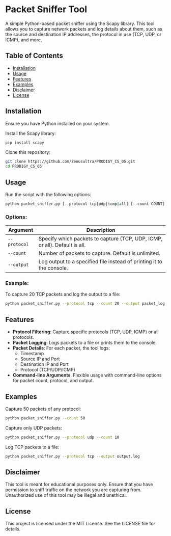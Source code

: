 # Packet Sniffer Tool

A simple Python-based packet sniffer using the Scapy library. This tool allows you to capture network packets and log details about them, such as the source and destination IP addresses, the protocol in use (TCP, UDP, or ICMP), and more.

## Table of Contents
- [Installation](#installation)
- [Usage](#usage)
- [Features](#features)
- [Examples](#examples)
- [Disclaimer](#disclaimer)
- [License](#license)

## Installation
Ensure you have Python installed on your system.

Install the Scapy library:
```bash
pip install scapy
```
Clone this repository:
```bash
git clone https://github.com/Zeousultra/PRODIGY_CS_05.git
cd PRODIGY_CS_05
```

## Usage
Run the script with the following options:
```bash
python packet_sniffer.py [--protocol tcp|udp|icmp|all] [--count COUNT] [--output FILE]
```
### Options:
| Argument | Description |
|----------|-------------|
| `--protocol` | Specify which packets to capture (TCP, UDP, ICMP, or all). Default is all. |
| `--count` | Number of packets to capture. Default is unlimited. |
| `--output` | Log output to a specified file instead of printing it to the console. |

### Example:
To capture 20 TCP packets and log the output to a file:
```bash
python packet_sniffer.py --protocol tcp --count 20 --output packet_log.txt
```

## Features
- **Protocol Filtering**: Capture specific protocols (TCP, UDP, ICMP) or all protocols.
- **Packet Logging**: Logs packets to a file or prints them to the console.
- **Packet Details**: For each packet, the tool logs:
  - Timestamp
  - Source IP and Port
  - Destination IP and Port
  - Protocol (TCP/UDP/ICMP)
- **Command-line Arguments**: Flexible usage with command-line options for packet count, protocol, and output.

## Examples
Capture 50 packets of any protocol:
```bash
python packet_sniffer.py --count 50
```
Capture only UDP packets:
```bash
python packet_sniffer.py --protocol udp --count 10
```
Log TCP packets to a file:
```bash
python packet_sniffer.py --protocol tcp --output output.log
```

## Disclaimer
This tool is meant for educational purposes only. Ensure that you have permission to sniff traffic on the network you are capturing from. Unauthorized use of this tool may be illegal and unethical.

## License
This project is licensed under the MIT License. See the LICENSE file for details.

